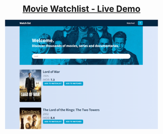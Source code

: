 <h1 align="center"><a href="https://watchlistou.netlify.app/">Movie Watchlist - Live Demo</a></h2>
<img alt="Movie Watchlist" src="https://raw.githubusercontent.com/oguzhanuyanik-sr/movie-watchlist/master/screenshot.png" />
